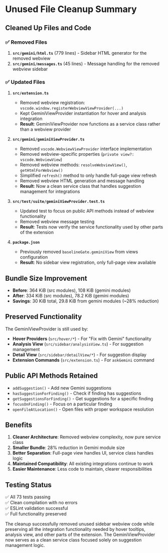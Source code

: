 # Unused File Cleanup Summary

## Cleaned Up Files and Code

### ✅ Removed Files
1. **`src/gemini/html.ts`** (779 lines) - Sidebar HTML generator for the removed webview
2. **`src/gemini/messages.ts`** (45 lines) - Message handling for the removed webview sidebar

### ✅ Updated Files
1. **`src/extension.ts`**
   - Removed webview registration: `vscode.window.registerWebviewViewProvider(...)`
   - Kept GeminiViewProvider instantiation for hover and analysis integration
   - **Result**: GeminiViewProvider now functions as a service class rather than a webview provider

2. **`src/gemini/geminiViewProvider.ts`**
   - Removed `vscode.WebviewViewProvider` interface implementation
   - Removed webview-specific properties (`private view?: vscode.WebviewView`)
   - Removed webview methods: `resolveWebviewView()`, `getHtmlForWebview()`
   - Simplified `refresh()` method to only handle full-page view refresh
   - Removed webview HTML generation and message handling
   - **Result**: Now a clean service class that handles suggestion management for integrations

3. **`src/test/suite/geminiViewProvider.test.ts`**
   - Updated test to focus on public API methods instead of webview functionality
   - Removed webview message testing
   - **Result**: Tests now verify the service functionality used by other parts of the extension

4. **`package.json`**
   - Previously removed `baselineGate.geminiView` from views configuration
   - **Result**: No sidebar view registration, only full-page view available

## Bundle Size Improvement
- **Before**: 364 KiB (src modules), 108 KiB (gemini modules)  
- **After**: 334 KiB (src modules), 78.2 KiB (gemini modules)
- **Savings**: 30 KiB total, 29.8 KiB from gemini modules (~28% reduction)

## Preserved Functionality
The GeminiViewProvider is still used by:
- **Hover Providers** (`src/hover/*`) - For "Fix with Gemini" functionality
- **Analysis View** (`src/sidebar/analysisView.ts`) - For suggestion management
- **Detail View** (`src/sidebar/detailView/*`) - For suggestion display
- **Extension Commands** (`src/extension.ts`) - For `askGemini` command

## Public API Methods Retained
- `addSuggestion()` - Add new Gemini suggestions
- `hasSuggestionForFinding()` - Check if finding has suggestions
- `getSuggestionsForFinding()` - Get suggestions for a specific finding
- `focusOnFinding()` - Focus on a particular finding
- `openFileAtLocation()` - Open files with proper workspace resolution

## Benefits
1. **Cleaner Architecture**: Removed webview complexity, now pure service class
2. **Smaller Bundle**: 28% reduction in Gemini module size
3. **Better Separation**: Full-page view handles UI, service class handles logic
4. **Maintained Compatibility**: All existing integrations continue to work
5. **Easier Maintenance**: Less code to maintain, clearer responsibilities

## Testing Status
✅ All 73 tests passing  
✅ Clean compilation with no errors  
✅ ESLint validation successful  
✅ Full functionality preserved

The cleanup successfully removed unused sidebar webview code while preserving all the integration functionality needed by hover tooltips, analysis view, and other parts of the extension. The GeminiViewProvider now serves as a clean service class focused solely on suggestion management logic.
